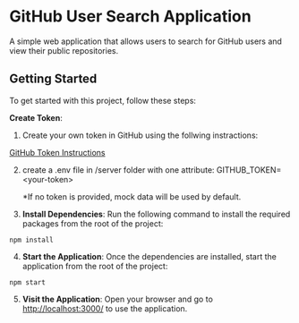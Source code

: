 # GitHub User Search Application
A simple web application that allows users to search for GitHub users and view their public repositories.

## Getting Started
To get started with this project, follow these steps:

**Create Token**: 
1. Create your own token in GitHub using the follwing instractions:

[GitHub Token Instructions](https://docs.github.com/en/authentication/keeping-your-account-and-data-secure/managing-your-personal-access-tokens)

2. create a .env file in /server folder with one attribute:
     GITHUB_TOKEN=&lt;your-token&gt;

    *If no token is provided, mock data will be used by default.

3. **Install Dependencies**: Run the following command to install the required packages from the root of the project:

```
npm install
```

4. **Start the Application**: Once the dependencies are installed, start the application from the root of the project:

```
npm start
```

5. **Visit the Application**: Open your browser and go to [http://localhost:3000/](http://localhost:3000/) to use the application.



